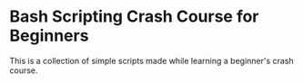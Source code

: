# Bash Scripting Crash Course for Beginners

This is a collection of simple scripts made while learning a beginner's crash course.
